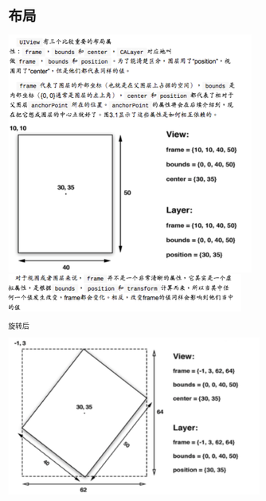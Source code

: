 # 布局

![](/iOSCoreAnimation/iOSCoreAnimation9.png)![](/iOSCoreAnimation/iOSCoreAnimation10.png)

旋转后

![](/iOSCoreAnimation/iOSCoreAnimation11.png)





